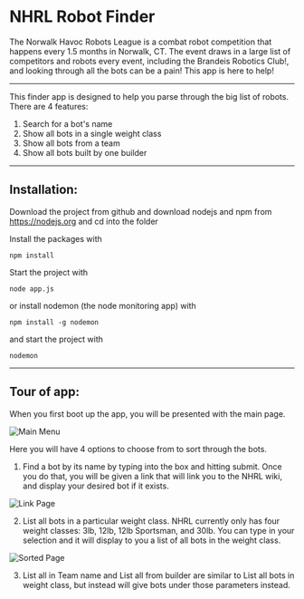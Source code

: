 # NHRL Robot Finder

The Norwalk Havoc Robots League is a combat robot competition that happens every 1.5 months in Norwalk, CT. The event draws in a large list of competitors and robots every event, including the Brandeis Robotics Club!, and looking through all the bots can be a pain! This app is here to help!

-----

This finder app is designed to help you parse through the big list of robots. There are 4 features:
1) Search for a bot's name
2) Show all bots in a single weight class
3) Show all bots from a team
4) Show all bots built by one builder

----
Installation:
--
Download the project from github and download nodejs and npm from https://nodejs.org and cd into the folder

Install the packages with
```
npm install
```
Start the project with
```
node app.js
```
or install nodemon (the node monitoring app) with
```
npm install -g nodemon
```
and start the project with
```
nodemon
```

---
Tour of app:
---
When you first boot up the app, you will be presented with the main page.

![Main Menu](https://user-images.githubusercontent.com/55816613/165958617-ac96eb5b-7c65-4abc-8527-a309f671b425.PNG)

Here you will have 4 options to choose from to sort through the bots.

1) Find a bot by its name by typing into the box and hitting submit. Once you do that, you will be given a link that will link you to the NHRL wiki, and display your desired bot if it exists.

![Link Page](https://user-images.githubusercontent.com/55816613/165958643-7f3534a6-0ab5-4bbe-82f5-e52fc6981aec.PNG)

2) List all bots in a particular weight class. NHRL currently only has four weight classes: 3lb, 12lb, 12lb Sportsman, and 30lb. You can type in your selection and it will display to you a list of all bots in the weight class.

![Sorted Page](https://user-images.githubusercontent.com/55816613/165958684-332738e2-7032-436d-b38c-ca3f7b4cc07e.PNG)

3) List all in Team name and List all from builder are similar to List all bots in weight class, but instead will give bots under those parameters instead.
